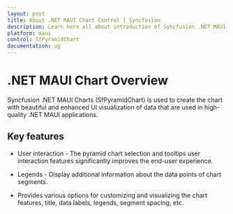 ```yaml
---
layout: post
title: About .NET MAUI Chart Control | Syncfusion
description: Learn here all about introduction of Syncfusion .NET MAUI Chart(SfPyramidChart) control with key features and more.
platform: maui
control: SfPyramidChart
documentation: ug
---
```


# .NET MAUI Chart Overview

Syncfusion .NET MAUI Charts (SfPyramidChart) is used to create the chart with beautiful and enhanced UI visualization of data that are used in high-quality .NET MAUI applications.

## Key features

* User interaction - The pyramid chart selection and tooltips user interaction features significantly improves the end-user experience.

* Legends - Display additional information about the data points of chart segments.

* Provides various options for customizing and visualizing the chart features, title, data labels, legends, segment spacing, etc.
